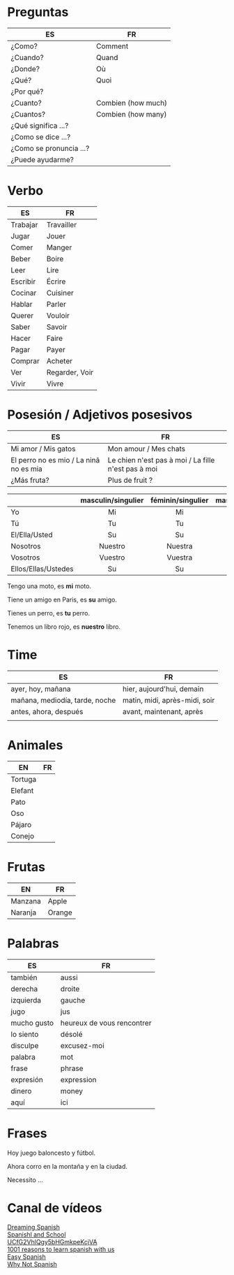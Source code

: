 # Preguntas

| ES | FR |
| -- | --- |
|¿Como?|Comment|
|¿Cuando?|Quand|
|¿Donde?|Où|
|¿Qué?|Quoi|
|¿Por qué?||
|¿Cuanto?|Combien (how much)|
|¿Cuantos?|Combien (how many)|
|¿Qué significa ...?||
|¿Como se dice ...?||
|¿Como se pronuncia ...?||
|¿Puede ayudarme?||

# Verbo

| ES | FR |
| -- | --- |
|Trabajar|Travailler|
|Jugar|Jouer|
|Comer|Manger|
|Beber|Boire|
|Leer|Lire|
|Escribir|Écrire|
|Cocinar|Cuisiner|
|Hablar|Parler|
|Querer|Vouloir|
|Saber|Savoir|
|Hacer|Faire|
|Pagar|Payer|
|Comprar|Acheter|
|Ver|Regarder, Voir|
|Vivir|Vivre|

# Posesión / Adjetivos posesivos

| ES | FR |
| -- | --- |
|Mi amor / Mis gatos|Mon amour / Mes chats|
|El perro no es mio / La ninã no es mia|Le chien n'est pas à moi / La fille n'est pas à moi|
|¿Más fruta?|Plus de fruit ?|

||masculin/singulier|féminin/singulier|masculin/pluriel|féminin/pluriel|
|:--|:--:|:--:|:--:|:--:|
|Yo|Mi|Mi|Mis|Mis|
|Tú|Tu|Tu|Tus|Tus|
|El/Ella/Usted|Su|Su|Sus|Sus|
|Nosotros|Nuestro|Nuestra|Nuestros|Nuestras|
|Vosotros|Vuestro|Vuestra|Vuestros|Vuestras|
|Ellos/Ellas/Ustedes|Su|Su|Sus|Sus|

Tengo una moto, es **mi** moto.

Tiene un amigo en Paris, es **su** amigo.

Tienes un perro, es **tu** perro.

Tenemos un libro rojo, es **nuestro** libro.

# Time

| ES | FR |
| -- | --- |
|ayer, hoy, mañana|hier, aujourd'hui, demain|
|mañana, mediodía, tarde, noche|matin, midi, après-midi, soir|
|antes, ahora, después|avant, maintenant, après|
|||

# Animales

| EN | FR |
| -- | --- |
|Tortuga||
|Elefant||
|Pato||
|Oso||
|Pájaro||
|Conejo||

# Frutas

| EN | FR |
| -- | --- |
|Manzana|Apple|
|Naranja|Orange|

# Palabras

| ES | FR |
| -- | --- |
|también|aussi|
|derecha|droite|
|izquierda|gauche|
|jugo|jus|
|mucho gusto|heureux de vous rencontrer|
|lo siento|désolé|
|disculpe|excusez-moi|
|palabra|mot|
|frase|phrase|
|expresión|expression|
|dinero|money|
|aquí|ici|

# Frases

Hoy juego baloncesto y fútbol.

Ahora corro en la montaña y en la ciudad.

Necessito ...

# Canal de vídeos

[Dreaming Spanish](https://youtube.com/c/DreamingSpanish)  
[Spanishl and School](https://youtube.com/c/SpanishlandSchool)  
[UCfG2VhlQgy5bHGmkpeKcjVA](https://youtube.com/channel/UCfG2VhlQgy5bHGmkpeKcjVA)  
[1001 reasons to learn spanish with us](https://youtube.com/c/1001reasonstolearnspanishwithus)  
[Easy Spanish](https://youtube.com/c/EasySpanish)  
[Why Not Spanish](https://youtube.com/c/WhyNotSpanish)  
